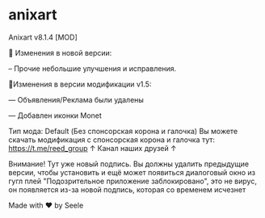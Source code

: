 # anixart
Anixart v8.1.4 [MOD]

📝 Изменения в новой версии:

– Прочие небольшие улучшения и исправления.

📝Изменения в версии модификации v1.5:

— Объявления/Реклама были удалены

— Добавлен иконки Monet

Тип мода: Default (Без спонсорская корона и галочка)
Вы можете скачать модификация с спонсорская корона и галочка тут: https://t.me/reed_group
↑ Канал наших друзей ↑

Внимание!
Тут уже новый подпись.
Вы должны удалить предыдущие версии, чтобы установить и ещё может появиться диалоговый окно из гугл плей "Подозрительное приложение заблокировано", это не вирус, он появляется из-за новой подпись, которая со временем исчезнет

Made with ❤️ by Seele
